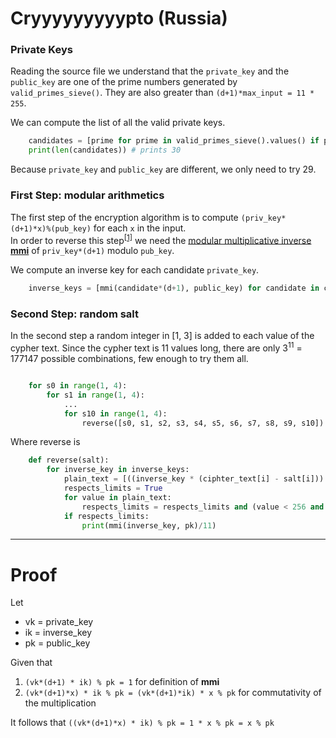 # Cryyyyyyyyypto (Russia)

### Private Keys

Reading the source file we understand that the `private_key` and the `public_key` are one of the prime numbers generated by `valid_primes_sieve()`. They are also greater than `(d+1)*max_input = 11 * 255`.

We can compute the list of all the valid private keys.

```python
    candidates = [prime for prime in valid_primes_sieve().values() if prime > (d+1)*max_input]
    print(len(candidates)) # prints 30
```

Because `private_key` and `public_key` are different, we only need to try 29.

### First Step: modular arithmetics

The first step of the encryption algorithm is to compute ```(priv_key*(d+1)*x)%(pub_key)``` for each `x` in the input.  
In order to reverse this step<sup>[[1]](#proof)</sup> we need the [modular multiplicative inverse **mmi**](https://en.wikipedia.org/wiki/Modular_multiplicative_inverse) of `priv_key*(d+1)` modulo `pub_key`.

We compute an inverse key for each candidate `private_key`.  
```python
    inverse_keys = [mmi(candidate*(d+1), public_key) for candidate in candidates if candidate != public_key]
```

### Second Step: random salt

In the second step a random integer in [1, 3] is added to each value of the cypher text.
Since the cypher text is 11 values long, there are only 3<sup>11</sup> = 177147 possible combinations, few enough to try them all.
```python

    for s0 in range(1, 4):
        for s1 in range(1, 4):
            ...
            for s10 in range(1, 4):
                reverse([s0, s1, s2, s3, s4, s5, s6, s7, s8, s9, s10]) 

```

Where reverse is

```python
    def reverse(salt):
        for inverse_key in inverse_keys:
            plain_text = [((inverse_key * (ciphter_text[i] - salt[i])) % public_key) for i in range(len(cipher_text))]
            respects_limits = True
            for value in plain_text:
                respects_limits = respects_limits and (value < 256 and value >= 2)
            if respects_limits:
                print(mmi(inverse_key, pk)/11)
```

---------------

# Proof

Let
- vk = private_key
- ik = inverse_key
- pk = public_key

Given that
1. `(vk*(d+1) * ik) % pk = 1` for definition of **mmi**
2. `(vk*(d+1)*x) * ik % pk = (vk*(d+1)*ik) * x % pk` for commutativity of the multiplication

It follows that `((vk*(d+1)*x) * ik) % pk = 1 * x % pk = x % pk`

